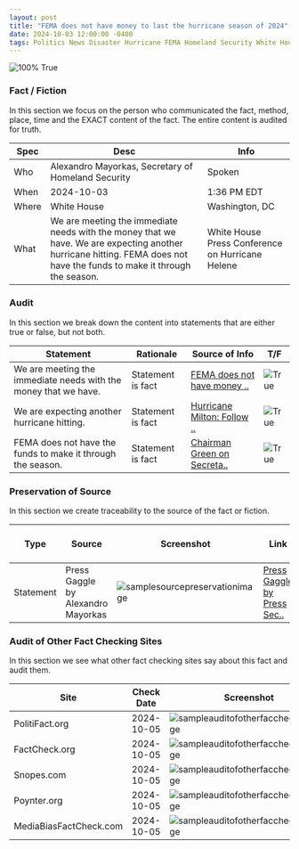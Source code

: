 ```yaml
---
layout: post
title: "FEMA does not have money to last the hurricane season of 2024"
date: 2024-10-03 12:00:00 -0400
tags: Politics News Disaster Hurricane FEMA Homeland Security White House
---
```


![100% True](/assets/images/100.jpg)

### Fact / Fiction

In this section we focus on the person who communicated the fact, method, place, time and the EXACT content of the fact. The entire content is audited for truth.

| Spec | Desc | Info | 
| ----------- | ----------- | ----------- |
| Who | Alexandro Mayorkas, Secretary of Homeland Security | Spoken | 
| When | 2024-10-03 | 1:36 PM EDT | 
| Where | White House | Washington, DC | 
| What | We are meeting the immediate needs with the money that we have. We are expecting another hurricane hitting. FEMA does not have the funds to make it through the season. | White House Press Conference on Hurricane Helene  | 

### Audit

In this section we break down the content into statements that are either true or false, but not both.

| Statement | Rationale | Source of Info | T/F | 
| ----------- | ----------- | ----------- | ----------- |
| We are meeting the immediate needs with the money that we have. | Statement is fact | [FEMA does not have money ..](https://budget.house.gov/imo/media/doc/hearing_weap-up.pdf) | ![True](/assets/images/true.png) | 
| We are expecting another hurricane hitting. | Statement is fact | [Hurricane Milton: Follow ..](https://www.commerce.gov/news/blog/2024/10/hurricane-milton-follow-advice-local-officials-and-evacuate-if-told-do-so) | ![True](/assets/images/true.png) | 
| FEMA does not have the funds to make it through the season. | Statement is fact | [Chairman Green on Secreta..](https://homeland.house.gov/2024/10/04/chairman-green-on-secretary-mayorkas-claims-about-fema-funds-biden-harris-administrations-priorities-are-completely-backwards/) | ![True](/assets/images/true.png) | 

### Preservation of Source

In this section we create traceability to the source of the fact or fiction.

| Type | Source | Screenshot | Link | Link Valid Date | 
| ----------- | ----------- | ----------- | ----------- | ----------- |
| Statement | Press Gaggle by Alexandro Mayorkas | ![samplesourcepreservationimage](/posts/images/2024-10-03-FEMA-does-not-have-money-to-last-the-hurricane-season-of-2024-samplesourcepreservationimage.jpg) | [Press Gaggle by Press Sec..](https://www.whitehouse.gov/briefing-room/press-briefings/2024/10/02/press-gaggle-by-press-secretary-karine-jean-pierre-and-secretary-of-homeland-security-alejandro-mayorkas-en-route-greenville-sc/) | 2024-10-05 | 

### Audit of Other Fact Checking Sites

In this section we see what other fact checking sites say about this fact and audit them.

| Site | Check Date | Screenshot | Explanation | Grade | 
| ----------- | ----------- | ----------- | ----------- | ----------- |
| PolitiFact.org | 2024-10-05 | ![sampleauditofotherfaccheckersimage](/posts/images/2024-10-03-FEMA-does-not-have-money-to-last-the-hurricane-season-of-2024-sampleauditofotherfaccheckersimage.jpg) | They are honest | ![Grade](/assets/images/10.png) | 
| FactCheck.org | 2024-10-05 | ![sampleauditofotherfaccheckersimage](/posts/images/2024-10-03-FEMA-does-not-have-money-to-last-the-hurricane-season-of-2024-sampleauditofotherfaccheckersimage.jpg) | They are gaslighting | ![Grade](/assets/images/3.png) | 
| Snopes.com | 2024-10-05 | ![sampleauditofotherfaccheckersimage](/posts/images/2024-10-03-FEMA-does-not-have-money-to-last-the-hurricane-season-of-2024-sampleauditofotherfaccheckersimage.jpg) | They have no opinion | ![Grade](/assets/images/1.png) | 
| Poynter.org | 2024-10-05 | ![sampleauditofotherfaccheckersimage](/posts/images/2024-10-03-FEMA-does-not-have-money-to-last-the-hurricane-season-of-2024-sampleauditofotherfaccheckersimage.jpg) | Absolute bullshit | ![Grade](/assets/images/0.png) | 
| MediaBiasFactCheck.com | 2024-10-05 | ![sampleauditofotherfaccheckersimage](/posts/images/2024-10-03-FEMA-does-not-have-money-to-last-the-hurricane-season-of-2024-sampleauditofotherfaccheckersimage.jpg) | Deceptive presentation | ![Grade](/assets/images/1.png) | 

